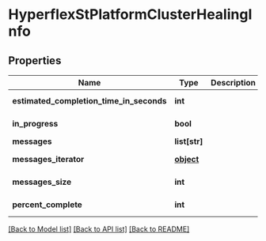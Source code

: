 # HyperflexStPlatformClusterHealingInfo

## Properties
Name | Type | Description | Notes
------------ | ------------- | ------------- | -------------
**estimated_completion_time_in_seconds** | **int** |  | [optional] [readonly] 
**in_progress** | **bool** |  | [optional] [readonly] 
**messages** | **list[str]** |  | [optional] 
**messages_iterator** | [**object**](.md) |  | [optional] [readonly] 
**messages_size** | **int** |  | [optional] [readonly] 
**percent_complete** | **int** |  | [optional] [readonly] 

[[Back to Model list]](../README.md#documentation-for-models) [[Back to API list]](../README.md#documentation-for-api-endpoints) [[Back to README]](../README.md)


